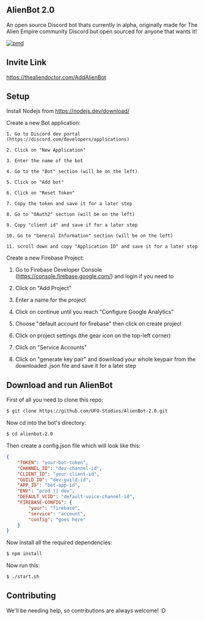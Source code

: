 ## AlienBot 2.0

An open source Discord bot thats currently in alpha, originally made for The Alien Empire community Discord but open sourced for anyone that wants it!


[![pmd](https://github.com/UFO-Studios/AlienBot-2.0/actions/workflows/pmd.yml/badge.svg)](https://github.com/UFO-Studios/AlienBot-2.0/actions/workflows/pmd.yml)


## Invite Link

https://thealiendoctor.com/AddAlienBot

## Setup

Install Nodejs from https://nodejs.dev/download/

Create a new Bot application:

    1. Go to Discord dev portal (https://discord.com/developers/applications)

    2. Click on "New Application"

    3. Enter the name of the bot

    4. Go to the "Bot" section (will be on the left)

    5. Click on "Add bot"

    6. Click on "Reset Token"

    7. Copy the token and save it for a later step

    8. Go to "OAuth2" section (will be on the left)

    9. Copy "client id" and save if for a later step

    10. Go to "General Information" section (will be on the left)

    11. scroll down and copy "Application ID" and save it for a later step

Create a new Firebase Project:

1. Go to Firebase Developer Console (https://console.firebase.google.com/) and login if you need to

2. Click on "Add Project"

3. Enter a name for the project

4. Click on continue until you reach "Configure Google Analytics"

5. Choose "default account for firebase" then click on create project

6. Click on project settings (the gear icon on the top-left corner)

7. Click on "Service Accounts"

8. Click on "generate key pair" and download your whole keypair from the downloaded .json file and save it for a later step

## Download and run AlienBot

First of all you need to clone this repo: 

```bash
$ git clone https://github.com/UFO-Studios/AlienBot-2.0.git
```
Now cd into the bot's directory:

```bash
$ cd alienbot-2.0
```

Then create a config.json file which will look like this:

```json
{
    "TOKEN": "your-bot-token",
    "CHANNEL_ID": "dev-channel-id",
    "CLIENT_ID": "your-client-id",
    "GUILD_ID": "dev-guild-id",
    "APP_ID": "bot-app-id",
    "ENV": "prod || dev",
    "DEFAULT_VCID": "default-voice-channel-id",
    "FIREBASE-CONFIG": {
        "your": "firebase",
        "service": "account",
        "config": "goes here"
    }
}
```

Now install all the required dependencies:

```bash
$ npm install
```

Now run this:

```bash
$ ./start.sh
```
## Contributing

We'll be needing help, so contributions are always welcome! :D

